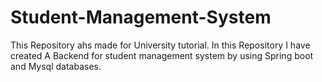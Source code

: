# Student-Management-System
This Repository ahs made for University tutorial. In this Repository I have created A Backend for student management system by using Spring boot and Mysql databases.
